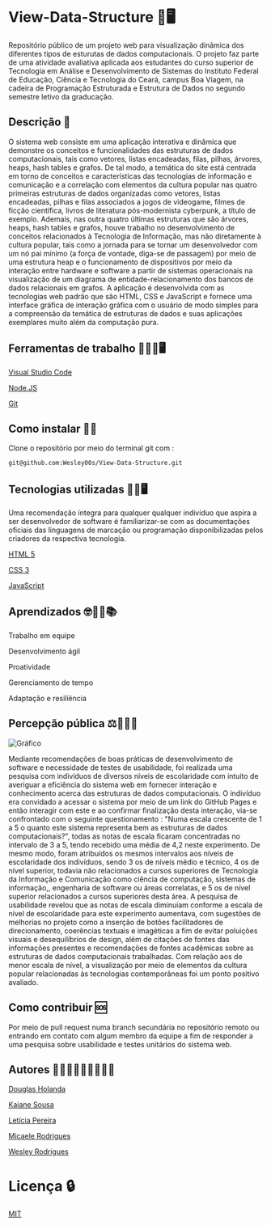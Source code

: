 
# View-Data-Structure 🎲🖥️

Repositório público de um projeto web para visualização dinâmica dos diferentes tipos de esturutas de dados computacionais. O projeto faz parte de uma atividade avaliativa aplicada aos estudantes do curso superior de Tecnologia em Análise e Desenvolvimento de Sistemas do Instituto Federal de Educação, Ciência e Tecnologia do Ceará, campus Boa Viagem,
na cadeira de Programação Estruturada e Estrutura de Dados no segundo semestre letivo da graducação.

## Descrição 📄

O sistema web consiste em uma aplicação interativa e dinâmica que demonstre os conceitos e funcionalidades das estruturas de dados computacionais, tais como vetores, listas encadeadas, filas, pilhas, árvores, heaps, hash tables e grafos. De tal modo, a temática do site está centrada em torno de conceitos e características das tecnologias de informação e comunicação e a correlação com elementos da cultura popular nas quatro primeiras estruturas de dados organizadas como vetores, listas encadeadas, pilhas e filas associados a jogos de videogame, filmes de ficção científica, livros de literatura pós-modernista cyberpunk, a título de exemplo. Ademais, nas outra quatro últimas estruturas que são árvores, heaps, hash tables e grafos, houve trabalho no desenvolvimento de conceitos relacionados à Tecnologia de Informação, mas não diretamente à cultura popular, tais como a jornada para se tornar um desenvolvedor com um nó pai mínimo (a força de vontade, diga-se de passagem) por meio de uma estrutura heap e o funcionamento de dispositivos por meio da interação entre hardware e software a partir de sistemas operacionais na visualização de um diagrama de entidade-relacionamento dos bancos de dados relacionais em grafos. A aplicação é desenvolvida com as tecnologias web padrão que são HTML, CSS e JavaScript e fornece uma interface gráfica de interação gráfica com o usuário de modo simples para a compreensão da temática de estruturas de dados e suas aplicações exemplares muito além da computação pura. 

## Ferramentas de trabalho 👨🏽‍🔧🖥️

[Visual Studio Code](https://code.visualstudio.com/Download)

[Node.JS](https://nodejs.org/en)

[Git](https://git-scm.com/doc)

## Como instalar 🧑‍🔧

Clone o repositório por meio do terminal git com :

```bash
git@github.com:Wesley00s/View-Data-Structure.git
```

## Tecnologias utilizadas 👨‍💻🖥️

Uma recomendação íntegra para qualquer qualquer indivíduo que aspira a ser desenvolvedor de software é familiarizar-se com as documentações oficiais das linguagens de marcação ou programação disponibilizadas pelos criadores da respectiva tecnologia.

[HTML 5](https://developer.mozilla.org/en-US/docs/Web/HTML)

[CSS 3](https://developer.mozilla.org/en-US/docs/Web/CSS)

[JavaScript](https://developer.mozilla.org/pt-BR/docs/Web/JavaScript)

## Aprendizados 🤓🧑‍🎓📚

Trabalho em equipe

Desenvolvimento ágil

Proatividade

Gerenciamento de tempo

Adaptação e resiliência

## Percepção pública ⚖️👩🏽‍⚖️

![Gráfico](https://github.com/Wesley00s/View-Data-Structure/assets/129301271/d18b537d-5376-47b6-9adc-38776de5f393)

Mediante recomendações de boas práticas de desenvolvimento de software e necessidade de testes de usabilidade, foi realizada uma pesquisa com indivíduos de diversos níveis de escolaridade com intuito de averiguar a eficiência do sistema web em fornecer interação e conhecimento acerca das estruturas de dados computacionais. O indivíduo era convidado a acessar o sistema por meio de um link do GitHub Pages e então interagir com este e ao confirmar finalização desta interação, via-se confrontado com o seguinte questionamento : "Numa escala crescente de 1 a 5 o quanto este sistema representa bem as estruturas de dados computacionais?", todas as notas de escala ficaram concentradas no intervalo de 3 a 5, tendo recebido uma média de 4,2 neste experimento. De mesmo modo, foram atribuídos os mesmos intervalos aos níveis de escolaridade dos indivíduos, sendo 3 os de níveis médio e técnico, 4 os de nível superior, todavia não relacionados a cursos superiores de Tecnologia da Informação e Comunicação como ciência de computação, sistemas de informação,, engenharia de software ou áreas correlatas, e 5 os de nível superior relacionados a cursos superiores desta área. A pesquisa de usabilidade revelou que as notas de escala diminuíam conforme a escala de nível de escolaridade para este experimento aumentava, com sugestões de melhorias no projeto como a inserção de botões facilitadores de direcionamento, coerências textuais e imagéticas a fim de evitar poluições visuais e desequilíbrios de design, além de citações de fontes das informações presentes e recomendações de fontes acadêmicas sobre as estruturas de dados computacionais trabalhadas. Com relação aos de menor escala de nível, a visualização por meio de elementos da cultura popular relacionadas às tecnologias contemporâneas foi um ponto positivo avaliado. 

## Como contribuir 🆘

Por meio de pull request numa branch secundária no repositório remoto ou entrando em contato com algum membro da equipe a fim de responder a uma pesquisa sobre usabilidade e testes unitários do sistema web.

## Autores 🧑🏼‍🎓👨🏿‍🎓👩🏽‍🎓

[Douglas Holanda](https://github.com/Doug16Yanc)

[Kaiane Sousa](https://github.com/KaianeSousa)

[Letícia Pereira](https://github.com/Leititcia)

[Micaele Rodrigues](https://github.com/Micaele25)

[Wesley Rodrigues](https://github.com/Wesley00s)

# Licença 🔒

[MIT](https://choosealicense.com/licenses/mit/)


